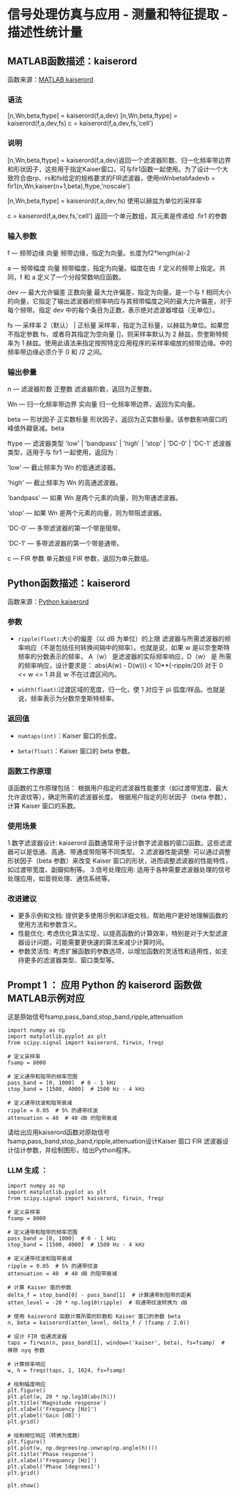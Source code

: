 # 信号处理仿真与应用 - 测量和特征提取 - 描述性统计量

## MATLAB函数描述：kaiserord 

函数来源：[MATLAB kaiserord](https://ww2.mathworks.cn/help/signal/ref/kaiserord.html)

### 语法

[n,Wn,beta,ftype] = kaiserord(f,a,dev)
[n,Wn,beta,ftype] = kaiserord(f,a,dev,fs)
c = kaiserord(f,a,dev,fs,'cell')

### 说明

[n,Wn,beta,ftype] = kaiserord(f,a,dev)返回一个滤波器阶数、归一化频率带边界和形状因子，这些用于指定Kaiser窗口，可与fir1函数一起使用。为了设计一个大致符合由rp、rs和fs给定的规格要求的FIR滤波器，使用nWnbetabfadevb = fir1(n,Wn,kaiser(n+1,beta),ftype,'noscale')

[n,Wn,beta,ftype] = kaiserord(f,a,dev,fs) 使用以赫兹为单位的采样率

c = kaiserord(f,a,dev,fs,'cell') 返回一个单元数组，其元素是传递给 .fir1 的参数

### 输入参数

f — 频带边缘
向量
频带边缘，指定为向量。长度为f2*length(a)-2

a — 频带幅度
向量
频带幅度，指定为向量。幅度在由 .f 定义的频带上指定。共同，f 和 a 定义了一个分段常数响应函数。

dev — 最大允许偏差
正数向量
最大允许偏差，指定为向量。是一个与 f 相同大小的向量，它指定了输出滤波器的频率响应与其频带幅度之间的最大允许偏差，对于每个频带。指定 dev 中的每个条目为正数，表示绝对滤波器增益（无单位）。

fs — 采样率
2（默认） | 正标量
采样率，指定为正标量，以赫兹为单位。如果您不指定参数 fs，或者将其指定为空向量 []，则采样率默认为 2 赫兹，奈奎斯特频率为 1 赫兹。使用此语法来指定按照特定应用程序的采样率缩放的频带边缘。中的频率带边缘必须介于 0 和 /2 之间。

### 输出参量

n — 滤波器阶数
正整数
滤波器阶数，返回为正整数。

Wn — 归一化频率带边界
实向量
归一化频率带边界，返回为实向量。

beta — 形状因子
正实数标量
形状因子，返回为正实数标量。该参数影响窗口的峰值外瓣衰减。beta

ftype — 滤波器类型
'low' | 'bandpass' | 'high' | 'stop' | 'DC-0' | 'DC-1'
滤波器类型，适用于与 fir1 一起使用，返回为：

'low' — 截止频率为 Wn 的低通滤波器。

'high' — 截止频率为 Wn 的高通滤波器。

'bandpass' — 如果 Wn 是两个元素的向量，则为带通滤波器。

'stop' — 如果 Wn 是两个元素的向量，则为带阻滤波器。

'DC-0' — 多带滤波器的第一个带是阻带。

'DC-1' — 多带滤波器的第一个带是通带。

c — FIR 参数
单元数组
FIR 参数，返回为单元数组。


## Python函数描述：kaiserord

函数来源：[Python kaiserord](https://docs.scipy.org/doc/scipy/reference/generated/scipy.signal.kaiserord.html)


### 参数

- `ripple(float)`:大小的偏差（以 dB 为单位）的上限 滤波器与所需滤波器的频率响应（不是包括任何转换间隔中的频率）。也就是说，如果 w 是以奈奎斯特频率的分数表示的频率， A（w） 是滤波器的实际频率响应，D（w） 是 所需的频率响应，设计要求是：
abs(A(w) - D(w))) < 10**(-ripple/20)
对于 0 <= w <= 1 并且 w 不在过渡区间内。

- `width(float)`:过渡区域的宽度，归一化，使 1 对应于 pi 弧度/样品。也就是说，频率表示为分数奈奎斯特频率。

### 返回值

- `numtaps(int)`：Kaiser 窗口的长度。

- `beta(float)`：Kaiser 窗口的 beta 参数。

### 函数工作原理

该函数的工作原理包括：
根据用户指定的滤波器性能要求（如过渡带宽度、最大允许波纹等），确定所需的滤波器长度。
根据用户指定的形状因子（beta 参数），计算 Kaiser 窗口的系数。

### 使用场景

1.数字滤波器设计: kaiserord 函数通常用于设计数字滤波器的窗口函数。这些滤波器可以是低通、高通、带通或带阻等不同类型。
2.滤波器性能调整: 可以通过调整形状因子（beta 参数）来改变 Kaiser 窗口的形状，进而调整滤波器的性能特性，如过渡带宽度、副瓣抑制等。
3.信号处理应用: 适用于各种需要滤波器处理的信号处理应用，如音频处理、通信系统等。

### 改进建议

- 更多示例和文档: 提供更多使用示例和详细文档，帮助用户更好地理解函数的使用方法和参数含义。
- 性能优化: 考虑优化算法实现，以提高函数的计算效率，特别是对于大型滤波器设计问题，可能需要更快速的算法来减少计算时间。
- 参数灵活性: 考虑扩展函数的参数选项，以增加函数的灵活性和适用性，如支持更多的滤波器类型、窗口类型等。



## Prompt 1 ： 应用 Python 的 kaiserord 函数做MATLAB示例对应

这是原始信号fsamp,pass_band,stop_band,ripple,attenuation
```
import numpy as np
import matplotlib.pyplot as plt
from scipy.signal import kaiserord, firwin, freqz

# 定义采样率
fsamp = 8000

# 定义通带和阻带的频率范围
pass_band = [0, 1000]  # 0 - 1 kHz
stop_band = [1500, 4000]  # 1500 Hz - 4 kHz

# 定义通带纹波和阻带衰减
ripple = 0.05  # 5% 的通带纹波
attenuation = 40  # 40 dB 的阻带衰减
```

请给出应用kaiserord函数对原始信号fsamp,pass_band,stop_band,ripple,attenuation设计Kaiser 窗口 FIR 滤波器设计估计参数，并绘制图形，给出Python程序。

### LLM 生成 ： 
```
import numpy as np
import matplotlib.pyplot as plt
from scipy.signal import kaiserord, firwin, freqz

# 定义采样率
fsamp = 8000

# 定义通带和阻带的频率范围
pass_band = [0, 1000]  # 0 - 1 kHz
stop_band = [1500, 4000]  # 1500 Hz - 4 kHz

# 定义通带纹波和阻带衰减
ripple = 0.05  # 5% 的通带纹波
attenuation = 40  # 40 dB 的阻带衰减

# 计算 Kaiser 窗的参数
delta_f = stop_band[0] - pass_band[1]  # 计算通带到阻带的距离
atten_level = -20 * np.log10(ripple)  # 将通带纹波转换为 dB

# 使用 kaiserord 函数计算所需的阶数和 Kaiser 窗口的参数 beta
n, beta = kaiserord(atten_level, delta_f / (fsamp / 2.0))

# 设计 FIR 低通滤波器
taps = firwin(n, pass_band[1], window=('kaiser', beta), fs=fsamp)  # 移除 nyq 参数

# 计算频率响应
w, h = freqz(taps, 1, 1024, fs=fsamp)

# 绘制幅度响应
plt.figure()
plt.plot(w, 20 * np.log10(abs(h)))
plt.title('Magnitude response')
plt.xlabel('Frequency [Hz]')
plt.ylabel('Gain [dB]')
plt.grid()

# 绘制相位响应（转换为度数）
plt.figure()
plt.plot(w, np.degrees(np.unwrap(np.angle(h))))
plt.title('Phase response')
plt.xlabel('Frequency [Hz]')
plt.ylabel('Phase [degrees]')
plt.grid()

plt.show()
```
